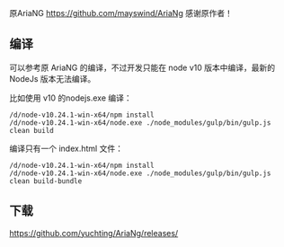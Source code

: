 原AriaNG https://github.com/mayswind/AriaNg
感谢原作者！

## 编译
可以参考原 AriaNG 的编译，不过开发只能在 node v10 版本中编译，最新的 NodeJs 版本无法编译。

比如使用 v10 的nodejs.exe 编译：
```shell
/d/node-v10.24.1-win-x64/npm install
/d/node-v10.24.1-win-x64/node.exe ./node_modules/gulp/bin/gulp.js clean build
```

编译只有一个 index.html 文件：
```shell
/d/node-v10.24.1-win-x64/npm install
/d/node-v10.24.1-win-x64/node.exe ./node_modules/gulp/bin/gulp.js clean build-bundle
```

## 下载
https://github.com/yuchting/AriaNg/releases/ 





